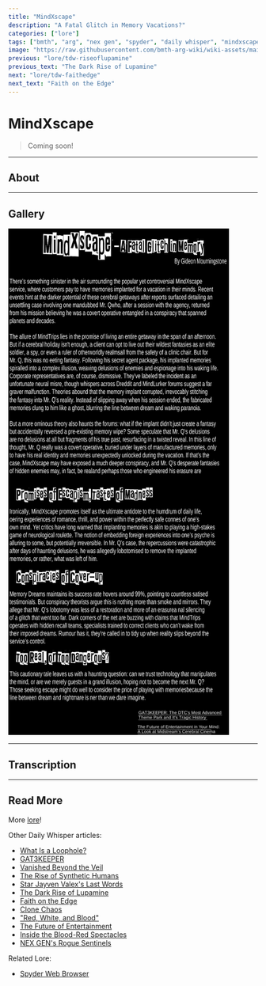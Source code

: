 ```yaml
---
title: "MindXscape"
description: "A Fatal Glitch in Memory Vacations?"
categories: ["lore"]
tags: ["bmth", "arg", "nex gen", "spyder", "daily whisper", "mindxscape"]
image: "https://raw.githubusercontent.com/bmth-arg-wiki/wiki-assets/main/lore/webbrowser/dailywhisper/mindxscape-300x300.png"
previous: "lore/tdw-riseoflupamine"
previous_text: "The Dark Rise of Lupamine"
next: "lore/tdw-faithedge"
next_text: "Faith on the Edge"
---
```

# MindXscape

> Coming soon!

***

## About



***

## Gallery

![mindxscape article](https://raw.githubusercontent.com/bmth-arg-wiki/wiki-assets/main/lore/webbrowser/dailywhisper/mindxscape.png)

***

## Transcription



***

## Read More

More [lore](lore)!

Other Daily Whisper articles:

- [What Is a Loophole?](tdw-loophole)
- [GAT3KEEPER](tdw-gatekeeper)
- [Vanished Beyond the Veil](tdw-vanished)
- [The Rise of Synthetic Humans](tdw-riseofsynth)
- [Star Jayven Valex's Last Words](tdw-valexlastwords)
- [The Dark Rise of Lupamine](tdw-riseoflupamine)
- [Faith on the Edge](tdw-faithedge)
- [Clone Chaos](tdw-clonechaos)
- ["Red, White, and Blood"](tdw-redwhiteblood)
- [The Future of Entertainment](tdw-futureentertainment)
- [Inside the Blood-Red Spectacles](tdw-bloodredspectacles)
- [NEX GEN's Rogue Sentinels](tdw-roguesentinels)

Related Lore:

- [Spyder Web Browser](webbrowser)